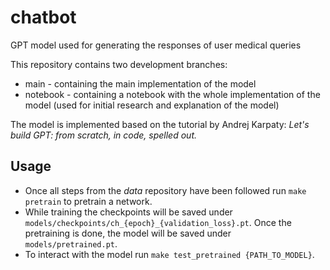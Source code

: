 # chatbot
GPT model used for generating the responses of user medical queries

This repository contains two development branches:
- main - containing the main implementation of the model
- notebook - containing a notebook with the whole implementation of the model (used for initial research and explanation of the model)

The model is implemented based on the tutorial by Andrej Karpaty: *Let's build GPT: from scratch, in code, spelled out.*


## Usage

- Once all steps from the *data* repository have been followed run `make pretrain` to pretrain a network.
- While training the checkpoints will be saved under `models/checkpoints/ch_{epoch}_{validation_loss}.pt`. Once the pretraining is done, the model will be saved under `models/pretrained.pt`.
- To interact with the model run `make test_pretrained {PATH_TO_MODEL}`.